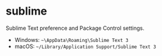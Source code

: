 # sublime

Sublime Text preference and Package Control settings.


- Windows: ```~\AppData\Roaming\Sublime Text 3```
- macOS: ```~/Library/Application Support/Sublime Text 3```
